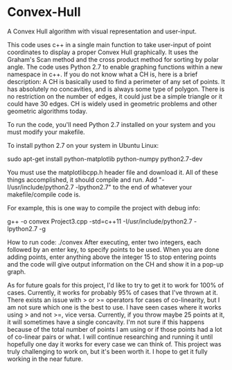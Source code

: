 # Convex-Hull
A Convex Hull algorithm with visual representation and user-input. 



This code uses c++ in a single main function to take user-input of point coordinates to display a proper Convex Hull graphically. It uses the Graham's Scan method and the cross product method for sorting by polar angle. The code uses Python 2.7 to enable graphing functions within a new namespace in c++. If you do not know what a CH is, here is a brief description: 
A CH is basically used to find a perimeter of any set of points. It has absolutely no concavities, and is always some type of polygon. There is no restriction on the number of edges, it could just be a simple triangle or it could have 30 edges. CH is widely used in geometric problems and other geometric algorithms today. 


To run the code, you'll need Python 2.7 installed on your system and you must modify your makefile. 

To install python 2.7 on your system in Ubuntu Linux: 

sudo apt-get install python-matplotlib python-numpy python2.7-dev

You must use the matplotlibcpp.h header file and download it. All of these things accomplished, it should compile and run. 
Add "-I/usr/include/python2.7 -lpython2.7" to the end of whatever your makefile/compile code is. 

For example, this is one way to compile the project with debug info:  

g++ -o convex Project3.cpp -std=c++11 -I/usr/include/python2.7 -lpython2.7 -g



How to run code: ./convex
After executing, enter two integers, each followed by an enter key, to specify points to be used. When you are done adding points, enter anything above the integer 15 to stop entering points and the code will give output information on the CH and show it in a pop-up graph. 



As for future goals for this project, I'd like to try to get it to work for 100% of cases. Currently, it works for probably 95% of cases that I've thrown at it. There exists an issue with > or >= operators for cases of co-linearity, but I am not sure which one is the best to use. I have seen cases where it works using > and not >=, vice versa.  Currently, if you throw maybe 25 points at it, it will sometimes have a single concavity. I'm not sure if this happens because of the total number of points I am using or if those points had a lot of co-linear pairs or what. I will continue researching and running it until hopefully one day it works for every case we can think of. This project was truly challenging to work on, but it's been worth it. I hope to get it fully working in the near future. 
